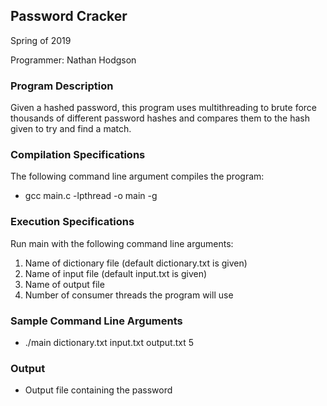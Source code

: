 Password Cracker
---
Spring of 2019

Programmer:
Nathan Hodgson

### Program Description

Given a hashed password, this program uses multithreading to brute force thousands of different password hashes and compares them to the hash given to try and find a match. 

### Compilation Specifications

The following command line argument compiles the program:
- gcc main.c -lpthread -o main -g

### Execution Specifications

Run main with the following command line arguments:
1. Name of dictionary file (default dictionary.txt is given)
2. Name of input file (default input.txt is given)
3. Name of output file
4. Number of consumer threads the program will use

### Sample Command Line Arguments

- ./main dictionary.txt input.txt output.txt 5

### Output

- Output file containing the password
